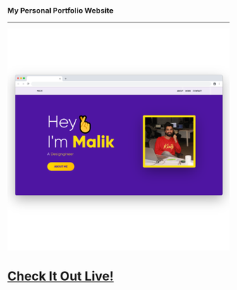 ### My Personal Portfolio Website

<hr>

<a href="https://creative-malik.cc">
<img src="https://github.com/MalikBagwala/creative-malik-portfolio/blob/master/static/images/creative-malik-portfolio.png"></a>

<a href="https://creative-malik.cc"><h1> Check It Out Live!</a>
